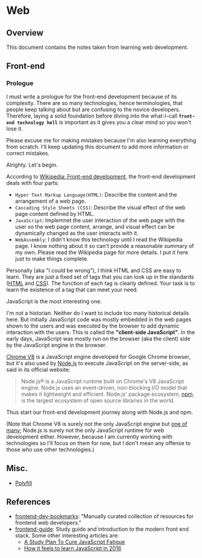 # Web

## Overview

This document contains the notes taken from learning web development.

## Front-end

### Prologue

I must write a prologue for the front-end development because of its complexity. There are so many technologies, hence terminologies, that people keep talking about but are confusing to the novice developers. Therefore, laying a solid foundation before diving into the what-I-call **`front-end technology hell`** is important as it gives you a clear mind so you won't lose it.

Please excuse me for making mistakes because I'm also learning everything from scratch. I'll keep updating this document to add more information or correct mistakes.

Alrighty. Let's begin.

According to [Wikipedia: Front-end development](https://en.wikipedia.org/wiki/Front-end_web_development), the front-end development deals with four parts:

- `Hyper Text Markup Language(HTML)`: Describe the content and the arrangement of a web page.
- `Cascading Style Sheets (CSS)`: Describe the visual effect of the web page content defined by HTML.
- `JavaScript`: Implemnet the user interaction of the web page with the user so the web page content, arrange, and visual effect can be dynamically changed as the user interacts with it.
- `WebAssembly`: I didn't know this technology until I read the Wikipedia page. I know nothing about it so can't provide a reasonable summary of my own. Please read the Wikipedia page for more details. I put it here just to make things complete.

Personally (aka "I could be wrong"), I think HTML and CSS are easy to learn. They are just a fixed set of tags that you can look up in the standards ([HTML](https://www.w3.org/standards/techs/html#completed) and [CSS](https://www.w3.org/standards/techs/css#completed)). The function of each tag is clearly defined. Your task is to learn the existence of a tag that can meet your need.

JavaScript is the most interesting one.

I'm not a historian. Neither do I want to include too many historical details here. But initially JavaScript code was mostly embedded in the web pages shown to the users and was executed by the browser to add dynamic interaction with the users. This is called the **"client-side JavaScript"**. In the early days, JavaScript was mostly run on the browser (aka the client) side by the 
JavaScript engine in the browser.

[Chrome V8](https://developers.google.com/v8/) is a JavaScript engine developed for Google Chrome browser, but it's also used by [Node.js](https://nodejs.org/en/) to execute JavaScript on the server-side, as said in its official website:

> Node.js® is a JavaScript runtime built on Chrome's V8 JavaScript engine. Node.js uses an event-driven, non-blocking I/O model that makes it lightweight and efficient. Node.js' package ecosystem, [npm](https://www.npmjs.com/), is the largest ecosystem of open source libraries in the world.

Thus start our front-end development journey along with Node.js and npm.

(Note that Chrome V8 is surely not the only JavaScript engine but [one of many](https://en.wikipedia.org/wiki/JavaScript_engine#JavaScript_engines); Node.js is surely not the only JavaScript runtime for web development either. However, because I am currently working with technologies so I'll focus on them for now, but I don't mean any offense to those who use other technologies.)

## Misc.

- [Polyfill](https://en.wikipedia.org/wiki/Polyfill_(programming))

## References

- [frontend-dev-bookmarks](https://github.com/dypsilon/frontend-dev-bookmarks): "Manually curated collection of resources for frontend web developers."
- [frontend-guide](https://github.com/grab/front-end-guide): Study guide and introduction to the modern front end stack. Some other interesting articles are:
  - [A Study Plan To Cure JavaScript Fatigue](https://medium.freecodecamp.org/a-study-plan-to-cure-javascript-fatigue-8ad3a54f2eb1)
  - [How it feels to learn JavaScript in 2016](https://hackernoon.com/how-it-feels-to-learn-javascript-in-2016-d3a717dd577f)
